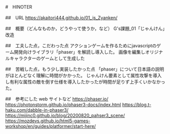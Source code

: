<!-- readme.md -->

#　HINOTER

##　URL
https://akaitori444.github.io/01_js_Zyanken/

##　概要（どんなものか，どうやって使うか，など）
G's課題_01「じゃんけん」改造

##　工夫した点，こだわった点
アクションゲームを作るためにjavascriptのゲーム開発向けライブラリ「phaser」を解読し導入した。
画像を編集しオリジナルキャラクターのゲームとして生成した

##　苦戦した点，もう少し実装したかった点
「phaser」について日本語の説明がほとんどなく理解に時間がかかった。
じゃんけん要素として属性攻撃を導入し有利な属性の敵を倒す仕様を導入したかったが時間が足りず上手くいかなかった。

##　参考にした web サイトなど
https://phaser.io/
https://photonstorm.github.io/phaser3-docs/index.html
https://blog.t-haku.com/dabble-in-phaser3/
https://mijinc0.github.io/blog/20200820_pahser3_scene/
https://mozdevs.github.io/html5-games-workshop/en/guides/platformer/start-here/

